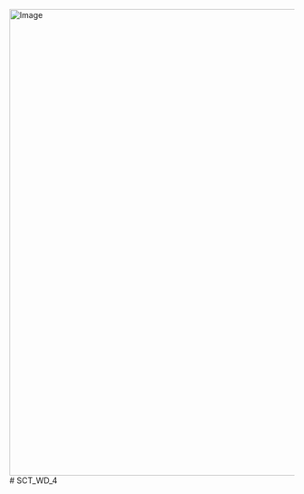 <img width="1483" height="825" alt="Image" src="https://github.com/user-attachments/assets/35b988fe-41af-45fc-9f57-5a722411a905" /># SCT_WD_4
